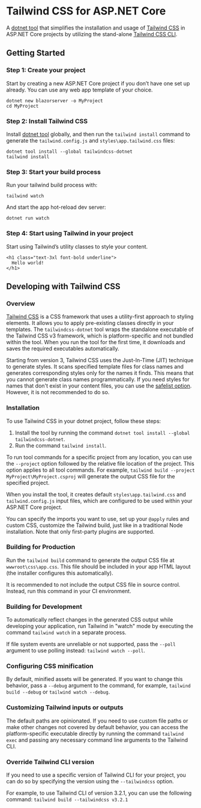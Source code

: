 # Tailwind CSS for ASP.NET Core

A [dotnet tool](https://www.nuget.org/packages/tailwindcss-dotnet) that simplifies the installation and usage of [Tailwind CSS](https://tailwindcss.com) in ASP.NET Core projects by utilizing the stand-alone [Tailwind CSS CLI](https://github.com/tailwindlabs/tailwindcss/tree/master/standalone-cli).

## Getting Started

### Step 1: Create your project

Start by creating a new ASP.NET Core project if you don’t have one set up already. You can use any web app template of your choice.

```
dotnet new blazorserver -o MyProject
cd MyProject
```

### Step 2: Install Tailwind CSS

Install [dotnet tool](https://www.nuget.org/packages/tailwindcss-dotnet) globally, and then run the `tailwind install` command to generate the `tailwind.config.js` and `styles\app.tailwind.css` files:

```
dotnet tool install --global tailwindcss-dotnet
tailwind install
```

### Step 3: Start your build process

Run your tailwind build process with:

```
tailwind watch
```

And start the app hot-reload dev server:

```
dotnet run watch
```

### Step 4: Start using Tailwind in your project

Start using Tailwind’s utility classes to style your content.

```csrazor
<h1 class="text-3xl font-bold underline">
  Hello world!
</h1>
```

## Developing with Tailwind CSS

### Overview

[Tailwind CSS](https://tailwindcss.com) is a CSS framework that uses a utility-first approach to styling elements. It allows you to apply pre-existing classes directly in your templates. The `tailwindcss-dotnet` tool wraps the standalone executable of the Tailwind CSS v3 framework, which is platform-specific and not bundled within the tool. When you run the tool for the first time, it downloads and saves the required executables automatically.

Starting from version 3, Tailwind CSS uses the Just-In-Time (JIT) technique to generate styles. It scans specified template files for class names and generates corresponding styles only for the names it finds. This means that you cannot generate class names programmatically. If you need styles for names that don't exist in your content files, you can use the [safelist option](https://tailwindcss.com/docs/content-configuration#safelisting-classes). However, it is not recommended to do so.

### Installation

To use Tailwind CSS in your dotnet project, follow these steps:

1. Install the tool by running the command `dotnet tool install --global tailwindcss-dotnet`.
2. Run the command `tailwind install`.

To run tool commands for a specific project from any location, you can use the `--project` option followed by the relative file location of the project. This option applies to all tool commands. For example, `tailwind build --project MyProject\MyProject.csproj` will generate the output CSS file for the specified project.

When you install the tool, it creates default `styles\app.tailwind.css` and `tailwind.config.js` input files, which are configured to be used within your ASP.NET Core project.

You can specify the imports you want to use, set up your `@apply` rules and custom CSS, customize the Tailwind build, just like in a traditional Node installation. Note that only first-party plugins are supported.

### Building for Production

Run the `tailwind build` command to generate the output CSS file at `wwwroot\css\app.css`. This file should be included in your app HTML layout (the installer configures this automatically).

It is recommended to not include the output CSS file in source control. Instead, run this command in your CI environment.

### Building for Development

To automatically reflect changes in the generated CSS output while developing your application, run Tailwind in "watch" mode by executing the command `tailwind watch` in a separate process.

If file system events are unreliable or not supported, pass the `--poll` argument to use polling instead: `tailwind watch --poll`.

### Configuring CSS minification

By default, minified assets will be generated. If you want to change this behavior, pass a `--debug` argument to the command, for example, `tailwind build --debug` or `tailwind watch --debug`.

### Customizing Tailwind inputs or outputs

The default paths are opinionated. If you need to use custom file paths or make other changes not covered by default behavior, you can access the platform-specific executable directly by running the command `tailwind exec` and passing any necessary command line arguments to the Tailwind CLI.

### Override Tailwind CLI version

If you need to use a specific version of Tailwind CLI for your project, you can do so by specifying the version using the `--tailwindcss` option.

For example, to use Tailwind CLI of version 3.2.1, you can use the following command:
`tailwind build --tailwindcss v3.2.1`

